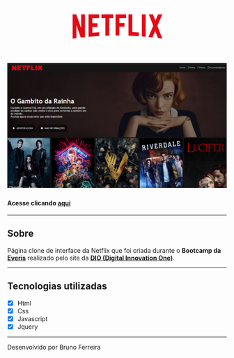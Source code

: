 <h1 align="center">
    <img src="img/Netlix-name-logo.png">
</h1>


<h1 align="center">
    <img src="img/print-netflix.png">
</h1>

#### Acesse clicando **[aqui](#)**
---

## Sobre

Página clone de interface da Netflix que foi criada durante o **Bootcamp da [Everis](https://www.everis.com/brazil/pt-br/)** realizado pelo site da **[DIO (Digital Innovation One)](https://digitalinnovation.one/)**.

---

## Tecnologias utilizadas

- [x] Html
- [x] Css
- [x] Javascript
- [x] Jquery

---

Desenvolvido por Bruno Ferreira



